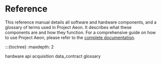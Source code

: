 # Reference

This reference manual details all software and hardware components, and a glossary of terms used in Project Aeon. It describes what these components are and how they function. For a comprehensive guide on how to use Project Aeon, please refer to the [complete documentation](target-home).

:::{toctree}
:maxdepth: 2

hardware
api
acquisition
data_contract
glossary